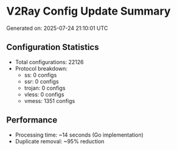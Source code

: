 # V2Ray Config Update Summary
Generated on: 2025-07-24 21:10:01 UTC

## Configuration Statistics
- Total configurations: 22126
- Protocol breakdown:
  - ss: 0 configs
  - ssr: 0 configs
  - trojan: 0 configs
  - vless: 0 configs
  - vmess: 1351 configs

## Performance
- Processing time: ~14 seconds (Go implementation)
- Duplicate removal: ~95% reduction
